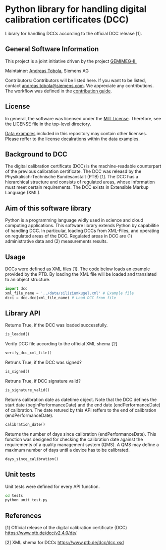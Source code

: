 # Python library for handling digital calibration certificates (DCC) 

Library for handling DCCs according to the official DCC release [1].
## General Software Information

This project is a joint initiative driven by the project [GEMIMEG-II.](https://www.digitale-technologien.de/DT/Navigation/DE/ProgrammeProjekte/AktuelleStrategischeEinzelprojekte/gemimeg2/gemimeg2.html)

Maintainer: [Andreas Tobola](mailto:andreas.tobola@siemens.com), Siemens AG

Contributors: Contributors will be listed here. If you want to be listed, contact andreas.tobola@siemens.com. We appreciate any contributions. The workflow was defined in the [contribution guide](CONTRIBUTING.md).

## License

In general, the software was licensed under the [MIT License](LICENSE). Therefore, see the LICENSE file in the top-level directory.

[Data examples](data) included in this repository may contain other licenses. Please reffer to the license decalrations within the data examples.

## Background to DCC

The digital calibration certificate (DCC) is the machine-readable counterpart of the previous calibration certificate. The DCC was releasd by the Physikalisch-Technische Bundesanstalt (PTB) [1]. The DCC has a hierarchical structure and consists of regulated areas, whose information must meet certain requirements. The DCC exists in Extensible Markup Language (XML). 
## Aim of this software library

Python is a programming language widly used in science and cloud computing applications. This software library extends Python by capabilitie of handling DCC. In particular, loading DCCs from XML-Files, and operating on regulated areas of the DCC. Regulated areas in DCC are (1) administrative data and (2) measurements results. 


## Usage

DCCs were defined as XML files [1]. The code below loads an example provided by the PTB. By loading the XML file will be loaded and translated to an object structure.

```python
import dcc
xml_file_name = '../data/siliziumkugel.xml' # Example file
dcci = dcc.dcc(xml_file_name) # Load DCC from file
```

## Library API

Returns True, if the DCC was loaded successfully.
```python
is_loaded()
```

Verify DCC file according to the official XML shema [2] 
```python
verify_dcc_xml_file()
```

Retruns True, if the DCC was signed?
```python
is_signed()
```

Retruns True, if DCC signature valid?
```python
is_signature_valid()
```

Returns calibration date as datetime object. Note that the DCC defines the start date (beginPerformanceDate) and the end date (endPerformanceDate) of calibration. The date retured by this API reffers to the end of calibration (endPerformanceDate).
```python
calibration_date()
```

Returns the number of days since calibration (endPerformanceDate). This function was designed for checking the calibration date against the requirements of a quality management system (QMS). A QMS may define a maximum number of days until a device has to be calibrated.
```python
days_since_calibration()
```


## Unit tests

Unit tests were defined for every API function.

```bash
cd tests
python unit_test.py
```

## References


[1] Official release of the digital calibration certificate (DCC) https://www.ptb.de/dcc/v2.4.0/de/

[2] XML shema for DCCs https://www.ptb.de/dcc/dcc.xsd

